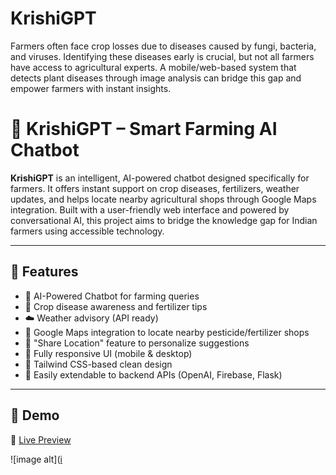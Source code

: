 # KrishiGPT
Farmers often face crop losses due to diseases caused by fungi, bacteria, and viruses. Identifying these diseases early is crucial, but not all farmers have access to agricultural experts. A mobile/web-based system that detects plant diseases through image analysis can bridge this gap and empower farmers with instant insights.
# 🌾 KrishiGPT – Smart Farming AI Chatbot

**KrishiGPT** is an intelligent, AI-powered chatbot designed specifically for farmers. It offers instant support on crop diseases, fertilizers, weather updates, and helps locate nearby agricultural shops through Google Maps integration. Built with a user-friendly web interface and powered by conversational AI, this project aims to bridge the knowledge gap for Indian farmers using accessible technology.



---

## 🚀 Features

- 🤖 AI-Powered Chatbot for farming queries
- 🌱 Crop disease awareness and fertilizer tips
- ☁️ Weather advisory (API ready)
- 📍 Google Maps integration to locate nearby pesticide/fertilizer shops
- 🧭 "Share Location" feature to personalize suggestions
- 📱 Fully responsive UI (mobile & desktop)
- 🎨 Tailwind CSS-based clean design
- 🔧 Easily extendable to backend APIs (OpenAI, Firebase, Flask)

---

## 📸 Demo

🔗 [Live Preview](https://preview-krishigpt-app-kzml3gdo6c2o9ycnxftj.vusercontent.net/)  

![image alt]([i](https://github.com/Navya-shree27/KrishiGPT/blob/1d35eba60833991794e3dea8518f9c70486d43f2/i2.jpg)



